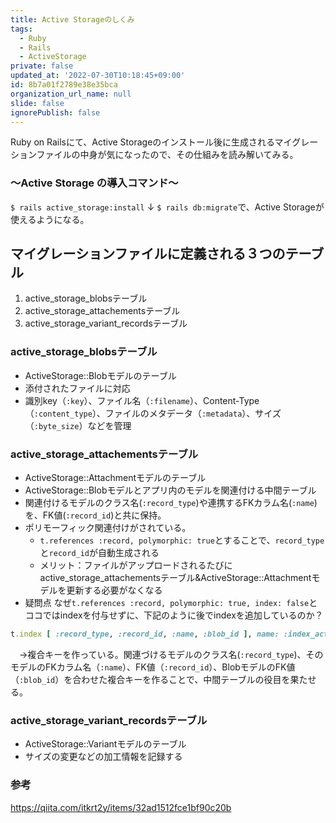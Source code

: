 ```yaml
---
title: Active Storageのしくみ
tags:
  - Ruby
  - Rails
  - ActiveStorage
private: false
updated_at: '2022-07-30T10:18:45+09:00'
id: 8b7a01f2789e38e35bca
organization_url_name: null
slide: false
ignorePublish: false
---
```

Ruby on Railsにて、Active Storageのインストール後に生成されるマイグレーションファイルの中身が気になったので、その仕組みを読み解いてみる。

### 〜Active Storage の導入コマンド〜
`$ rails active_storage:install`
↓
`$ rails db:migrate`で、Active Storageが使えるようになる。


## マイグレーションファイルに定義される３つのテーブル
1. active_storage_blobsテーブル
1. active_storage_attachementsテーブル
1. active_storage_variant_recordsテーブル

### active_storage_blobsテーブル
- ActiveStorage::Blobモデルのテーブル 
- 添付されたファイルに対応
- 識別key（`:key`）、ファイル名（`:filename`）、Content-Type（`:content_type`）、ファイルのメタデータ（`:metadata`）、サイズ（`:byte_size`）などを管理

### active_storage_attachementsテーブル
- ActiveStorage::Attachmentモデルのテーブル
- ActiveStorage::Blobモデルとアプリ内のモデルを関連付ける中間テーブル
- 関連付けるモデルのクラス名(`:record_type`)や連携するFKカラム名(`:name`)を、FK値(`:record_id`)と共に保持。
- ポリモーフィック関連付けがされている。
  - `t.references :record, polymorphic: true`とすることで、`record_type`と`record_id`が自動生成される
  - メリット：ファイルがアップロードされるたびにactive_storage_attachementsテーブル&ActiveStorage::Attachmentモデルを更新する必要がなくなる
- 疑問点
なぜ`t.references :record, polymorphic: true, index: false`とココではindexを付与せずに、下記のように後でindexを追加しているのか？
```ruby
t.index [ :record_type, :record_id, :name, :blob_id ], name: :index_active_storage_attachments_uniqueness, unique: true
```
　→複合キーを作っている。関連づけるモデルのクラス名(`:record_type`)、そのモデルのFKカラム名（`:name`）、FK値（`:record_id`）、BlobモデルのFK値（`:blob_id`）を合わせた複合キーを作ることで、中間テーブルの役目を果たせる。

### active_storage_variant_recordsテーブル
- ActiveStorage::Variantモデルのテーブル
- サイズの変更などの加工情報を記録する

### 参考
https://qiita.com/itkrt2y/items/32ad1512fce1bf90c20b
